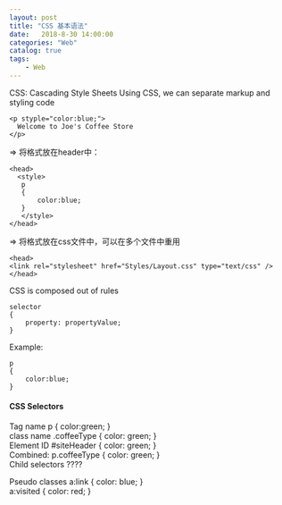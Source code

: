 ```yaml
---                      
layout: post                      
title: "CSS 基本语法"                      
date:   2018-8-30 14:00:00                       
categories: "Web"                      
catalog: true                      
tags:                       
    - Web                      
---            
```

    
CSS: Cascading Style Sheets
  Using CSS, we can separate markup and styling code

	<p styple="color:blue;">
	  Welcome to Joe's Coffee Store
	</p>

=> 
将格式放在header中：

	<head>
	  <style>
	   p
	   {
		   color:blue;
	   }
	   </style>
	</head>

=>
将格式放在css文件中，可以在多个文件中重用

	<head>
	<link rel="stylesheet" href="Styles/Layout.css" type="text/css" />
	</head>

CSS is composed out of rules

	selector
	{
		property: propertyValue;
	}

Example:

	p
	{
		color:blue;
	}

#### CSS Selectors

Tag name    p { color:green; }   
class name	.coffeeType { color: green; }    
Element ID	#siteHeader { color: green; }    
Combined:   p.coffeeType { color: green; }    
Child selectors   ????    

Pseudo classes		a:link { color: blue; }    
					a:visited { color: red; }    